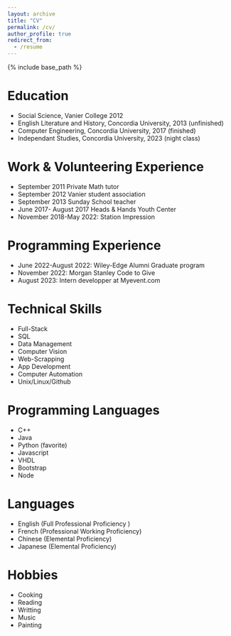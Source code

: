 ```yaml
---
layout: archive
title: "CV"
permalink: /cv/
author_profile: true
redirect_from:
  - /resume
---
```


{% include base_path %}

Education
======
* Social Science, Vanier College 2012
* English Literature and History, Concordia University, 2013 (unfinished)
* Computer Engineering, Concordia University, 2017 (finished)
* Independant Studies, Concordia University, 2023 (night class)

Work & Volunteering Experience
======
* September 2011 Private Math tutor
* September 2012 Vanier student association
* September 2013 Sunday School teacher  
* June 2017- August 2017 Heads & Hands Youth Center 
* November 2018-May 2022: Station Impression

Programming Experience
======
* June 2022-August 2022: Wiley-Edge Alumni Graduate program
* November 2022: Morgan Stanley Code to Give
* August 2023: Intern developper at Myevent.com

Technical Skills
======
* Full-Stack
* SQL
* Data Management
* Computer Vision
* Web-Scrapping
* App Development
* Computer Automation
* Unix/Linux/Github


Programming Languages
======
* C++
* Java
* Python (favorite)
* Javascript
* VHDL
* Bootstrap
* Node

Languages
======
* English (Full Professional Proficiency )
* French (Professional Working Proficiency)
* Chinese (Elemental Proficiency)
* Japanese (Elemental Proficiency)

Hobbies
======
* Cooking
* Reading
* Writting
* Music
* Painting